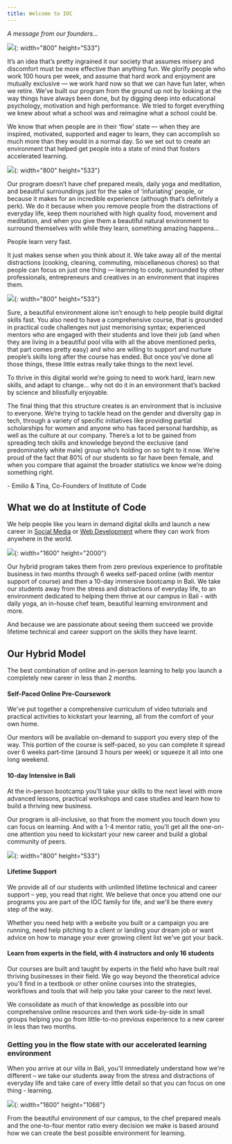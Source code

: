 ```yaml
---
title: Welcome to IOC
---
```


*A message from our founders…&nbsp;*

![](/uploads/ioc-internal-4784.jpg){: width="800" height="533"}

It’s an idea that’s pretty ingrained it our society that assumes misery and discomfort must be more effective than anything fun. We glorify people who work 100 hours per week, and assume that hard work and enjoyment are mutually exclusive — we work hard now so that we can have fun later, when we retire. We’ve built our program from the ground up not by looking at the way things have always been done, but by digging deep into educational psychology, motivation and high performance. We tried to forget everything we knew about what a school was and reimagine what a school could be.

We know that when people are in their ‘flow’ state — when they are inspired, motivated, supported and eager to learn, they can accomplish so much more than they would in a normal day. So we set out to create an environment that helped get people into a state of mind that fosters accelerated learning.

![](/uploads/ioc-5.jpg){: width="800" height="533"}

Our program doesn’t have chef prepared meals, daily yoga and meditation, and beautiful surroundings just for the sake of ‘infuriating’ people, or because it makes for an incredible experience (although that’s definitely a perk). We do it because when you remove people from the distractions of everyday life, keep them nourished with high quality food, movement and meditation, and when you give them a beautiful natural environment to surround themselves with while they learn, something amazing happens…

People learn very fast.

It just makes sense when you think about it. We take away all of the mental distractions (cooking, cleaning, commuting, miscellaneous chores) so that people can focus on just one thing — learning to code, surrounded by other professionals, entrepreneurs and creatives in an environment that inspires them.

![](/uploads/ioc-14.jpg){: width="800" height="533"}

Sure, a beautiful environment alone isn’t enough to help people build digital skills fast. You also need to have a comprehensive course, that is grounded in practical code challenges not just memorising syntax; experienced mentors who are engaged with their students and love their job (and when they are living in a beautiful pool villa with all the above mentioned perks, that part comes pretty easy) and who are willing to support and nurture people’s skills long after the course has ended. But once you’ve done all those things, these little extras really take things to the next level.

To thrive in this digital world we’re going to need to work hard, learn new skills, and adapt to change… why not do it in an environment that’s backed by science and blissfully enjoyable.

The final thing that this structure creates is an environment that is inclusive to everyone. We’re trying to tackle head on the gender and diversity gap in tech, through a variety of specific initiatives like providing partial scholarships for women and anyone who has faced personal hardship, as well as the culture at our company. There’s a lot to be gained from spreading tech skills and knowledge beyond the exclusive (and predominately white male) group who’s holding on so tight to it now. We’re proud of the fact that 80% of our students so far have been female, and when you compare that against the broader statistics we know we’re doing something right.

\- Emilio & Tina, Co-Founders of Institute of Code

## What we do at Institute of Code

We help people like you learn in demand digital skills and launch a new career in&nbsp;[Social Media](https://www.instituteofcode.com/courses/social-media)&nbsp;or&nbsp;[Web Development](https://www.instituteofcode.com/courses/web-dev)&nbsp;where they can work from anywhere in the world.

![](/uploads/ioc-21.jpg){: width="1600" height="2000"}

Our hybrid program takes them from zero previous experience to profitable business in two months through 6 weeks self-paced online (with mentor support of course) and then a 10-day immersive bootcamp in Bali. We take our students away from the stress and distractions of everyday life, to an environment dedicated to helping them thrive at our campus in Bali - with daily yoga, an in-house chef team, beautiful learning environment and more.

And because we are passionate about seeing them succeed we provide lifetime technical and career support on the skills they have learnt.

## Our Hybrid Model

The best combination of online and in-person learning to help you launch a completely new career in less than 2 months.

#### Self-Paced Online Pre-Coursework

We've put together a comprehensive curriculum of video tutorials and practical activities to kickstart your learning, all from the comfort of your own home.

Our mentors will be available on-demand to support you every step of the way. This portion of the course is self-paced, so you can complete it spread over 6 weeks part-time (around 3 hours per week) or squeeze it all into one long weekend.

#### 10-day Intensive in Bali

At the in-person bootcamp you'll take your skills to the next level with more advanced lessons, practical workshops and case studies and learn how to build a thriving new business.

Our program is all-inclusive, so that from the moment you touch down you can focus on learning. And with a 1-4 mentor ratio, you'll get all the one-on-one attention you need to kickstart your new career and build a global community of peers.

![](/uploads/ioc-15.jpg){: width="800" height="533"}

#### Lifetime Support

We provide all of our students with unlimited lifetime technical and career support – yep, you read that right. We believe that once you attend one our programs you are part of the IOC family for life, and we'll be there every step of the way.

Whether you need help with a website you built or a campaign you are running, need help pitching to a client or landing your dream job or want advice on how to manage your ever growing client list we've got your back.

#### Learn from experts in the field, with 4 instructors and only 16 students

Our courses are built and taught by experts in the field who have built real thriving businesses in their field. We go way beyond the theoretical advice you'll find in a textbook or other online courses into the strategies, workflows and tools that will help you take your career to the next level.

We consolidate as much of that knowledge as possible into our comprehensive online resources and then work side-by-side in small groups helping you go from little-to-no previous experience to a new career in less than two months.

### Getting you in the flow state with our accelerated learning environment

When you arrive at our villa in Bali, you'll immediately understand how we're different – we take our students away from the stress and distractions of everyday life and take care of every little detail so that you can focus on one thing - learning.

![](/uploads/ioc-5dm49212.jpg){: width="1600" height="1066"}

From the beautiful environment of our campus, to the chef prepared meals and the one-to-four mentor ratio every decision we make is based around how we can create the best possible environment for learning.